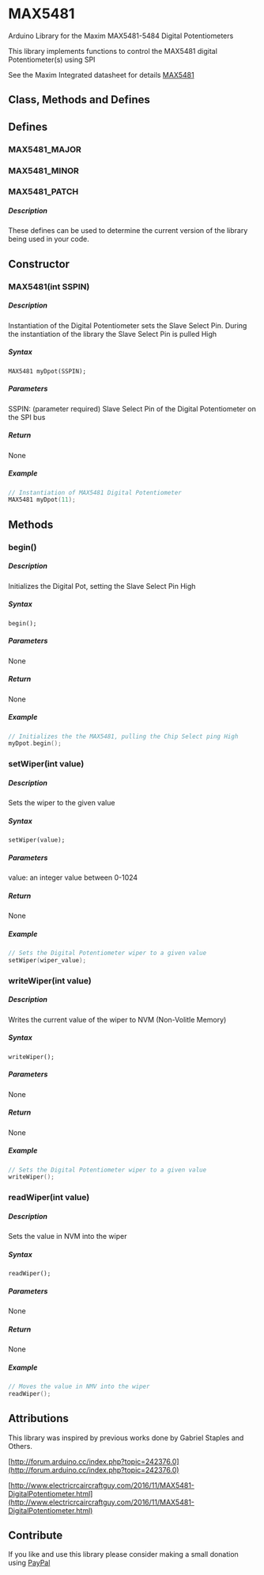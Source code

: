 # MAX5481

Arduino Library for the Maxim MAX5481-5484 Digital Potentiometers

This library implements functions to control the MAX5481 digital Potentiometer(s) using SPI

See the Maxim Integrated datasheet for details [MAX5481](https://datasheets.maximintegrated.com/en/ds/MAX5481-MAX5484.pdf)


## Class, Methods and Defines

## Defines
### MAX5481_MAJOR
### MAX5481_MINOR
### MAX5481_PATCH
##### Description
These defines can be used to determine the current version of the library being used in your code.

## Constructor
### MAX5481(int SSPIN)
##### Description
Instantiation of the Digital Potentiometer sets the Slave Select Pin. During the instantiation of the library the Slave Select Pin is pulled High
##### Syntax
`MAX5481 myDpot(SSPIN);`
##### Parameters
SSPIN: (parameter required) Slave Select Pin of the Digital Potentiometer on the SPI bus
##### Return
None
##### Example
```C++
// Instantiation of MAX5481 Digital Potentiometer
MAX5481 myDpot(11);
```

## Methods
### begin()
##### Description
Initializes the Digital Pot, setting the Slave Select Pin High
##### Syntax
`begin();`
##### Parameters
None
##### Return
None
##### Example
```C++
// Initializes the the MAX5481, pulling the Chip Select ping High
myDpot.begin();
```


### setWiper(int value)
##### Description
Sets the wiper to the given value
##### Syntax
`setWiper(value);`
##### Parameters
value: an integer value between 0-1024
##### Return
None
##### Example
```C++
// Sets the Digital Potentiometer wiper to a given value
setWiper(wiper_value);
```

### writeWiper(int value)
##### Description
Writes the current value of the wiper to NVM (Non-Volitle Memory)
##### Syntax
`writeWiper();`
##### Parameters
None
##### Return
None
##### Example
```C++
// Sets the Digital Potentiometer wiper to a given value
writeWiper();
```

### readWiper(int value)
##### Description
Sets the value in NVM into the wiper
##### Syntax
`readWiper();`
##### Parameters
None
##### Return
None
##### Example
```C++
// Moves the value in NMV into the wiper
readWiper();
```

## Attributions
This library was inspired by previous works done by Gabriel Staples and Others.

[http://forum.arduino.cc/index.php?topic=242376.0](http://forum.arduino.cc/index.php?topic=242376.0)

[http://www.electricrcaircraftguy.com/2016/11/MAX5481-DigitalPotentiometer.html](http://www.electricrcaircraftguy.com/2016/11/MAX5481-DigitalPotentiometer.html)

## Contribute

If you like and use this library please consider making a small donation using [PayPal](https://www.paypal.me/robertfchapman/5USD)
